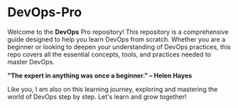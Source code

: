# DevOps-Pro
Welcome to the **DevOps** Pro repository! This repository is a comprehensive guide designed to help you learn DevOps from 
scratch. Whether you are a beginner or looking to deepen your understanding of DevOps practices, this repo covers all
the essential concepts, tools, and practices needed to master DevOps.

**"The expert in anything was once a beginner." – Helen Hayes**

Like you, I am also on this learning journey, exploring and mastering the world of DevOps step by step.
Let's learn and grow together!